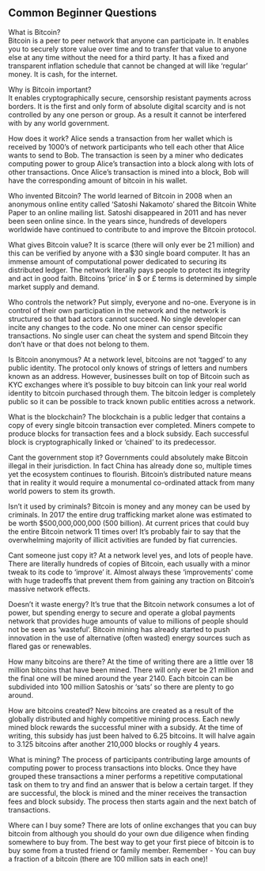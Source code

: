 ## Common Beginner Questions

What is Bitcoin?	
Bitcoin is a peer to peer network that anyone can participate in. It enables you to securely store value over time and to transfer that value to anyone else at any time without the need for a third party. It has a fixed and transparent inflation schedule that cannot be changed at will like ‘regular’ money. It is cash, for the internet.

Why is Bitcoin important?	
It enables cryptographically secure, censorship resistant payments across borders. It is the first and only form of absolute digital scarcity and is not controlled by any one person or group. As a result it cannot be interfered with by any world government.

How does it work? 
Alice sends a transaction from her wallet which is received by 1000’s of network participants who tell each other that Alice wants to send to Bob. The transaction is seen by a miner who dedicates computing power to group Alice’s transaction into a block along with lots of other transactions. Once Alice’s transaction is mined into a block, Bob will have the corresponding amount of bitcoin in his wallet.

Who invented Bitcoin? 
The world learned of Bitcoin in 2008 when an anonymous online entity called ‘Satoshi Nakamoto’ shared the Bitcoin White Paper to an online mailing list. Satoshi disappeared in 2011 and has never been seen online since. In the years since, hundreds of developers worldwide have continued to contribute to and improve the Bitcoin protocol.

What gives Bitcoin value? 
It is scarce (there will only ever be 21 million) and this can be verified by anyone with a $30 single board computer. It has an immense amount of computational power dedicated to securing its distributed ledger. The network literally pays people to protect its integrity and act in good faith. Bitcoins ‘price’ in $ or £ terms is determined by simple market supply and demand.

Who controls the network? 
Put simply, everyone and no-one. Everyone is in control of their own participation in the network and the network is structured so that bad actors cannot succeed. No single developer can incite any changes to the code. No one miner can censor specific transactions. No single user can cheat the system and spend Bitcoin they don’t have or that does not belong to them.

Is Bitcoin anonymous? 
At a network level, bitcoins are not ‘tagged’ to any public identity. The protocol only knows of strings of letters and numbers known as an address. However, businesses built on top of Bitcoin such as KYC exchanges where it’s possible to buy bitcoin can link your real world identity to bitcoin purchased through them. The bitcoin ledger is completely public so it can be possible to track known public entities across a network.

What is the blockchain? 
The blockchain is a public ledger that contains a copy of every single bitcoin transaction ever completed. Miners compete to produce blocks for transaction fees and a block subsidy. Each successful block is cryptographically linked or ‘chained’ to its predecessor.

Cant the government stop it? 
Governments could absolutely make Bitcoin illegal in their jurisdiction. In fact China has already done so, multiple times yet the ecosystem continues to flourish. Bitcoin’s distributed nature means that in reality it would require a monumental co-ordinated attack from many world powers to stem its growth.

Isn’t it used by criminals? 
Bitcoin is money and any money can be used by criminals. In 2017 the entire drug trafficking market alone was estimated to be worth $500,000,000,000 (500 billion). At current prices that could buy the entire Bitcoin network 11 times over! It’s probably fair to say that the overwhelming majority of illicit activities are funded by fiat currencies.

Cant someone just copy it? 
At a network level yes, and lots of people have. There are literally hundreds of copies of Bitcoin, each usually with a minor tweak to its code to ‘improve’ it. Almost always these ‘improvements’ come with huge tradeoffs that prevent them from gaining any traction on Bitcoin’s massive network effects.

Doesn’t it waste energy? 
It’s true that the Bitcoin network consumes a lot of power, but spending energy to secure and operate a global payments network that provides huge amounts of value to millions of people should not be seen as ‘wasteful’. Bitcoin mining has already started to push innovation in the use of alternative (often wasted) energy sources such as flared gas or renewables.

How many bitcoins are there? 
At the time of writing there are a little over 18 million bitcoins that have been mined. There will only ever be 21 million and the final one will be mined around the year 2140. Each bitcoin can be subdivided into 100 million Satoshis or ‘sats’ so there are plenty to go around.

How are bitcoins created? 
New bitcoins are created as a result of the globally distributed and highly competitive mining process. Each newly mined block rewards the successful miner with a subsidy. At the time of writing, this subsidy has just been halved to 6.25 bitcoins. It will halve again to 3.125 bitcoins after another 210,000 blocks or roughly 4 years.

What is mining? 
The process of participants contributing large amounts of computing power to process transactions into blocks. Once they have grouped these transactions a miner performs a repetitive computational task on them to try and find an answer that is below a certain target. If they are successful, the block is mined and the miner receives the transaction fees and block subsidy. The process then starts again and the next batch of transactions.

Where can I buy some? 
There are lots of online exchanges that you can buy bitcoin from although you should do your own due diligence when finding somewhere to buy from. The best way to get your first piece of bitcoin is to buy some from a trusted friend or family member. Remember - You can buy a fraction of a bitcoin (there are 100 million sats in each one)!
